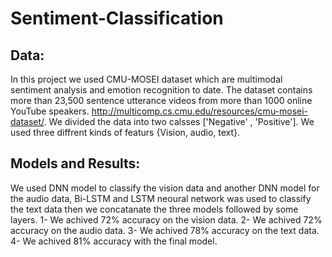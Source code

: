 # Sentiment-Classification
## Data:
In this project we used CMU-MOSEI dataset which are multimodal sentiment analysis and emotion recognition to date. The dataset contains more than 23,500 sentence utterance videos from more than 1000 online YouTube speakers. http://multicomp.cs.cmu.edu/resources/cmu-mosei-dataset/.
We divided the data into two calsses ['Negative' , 'Positive'].
We used three diffrent kinds of featurs {Vision, audio, text}.
## Models and Results:
We used DNN model to classify the vision data and another DNN model for the audio data, Bi-LSTM and LSTM neoural network was used to classify the text data then we concatanate the three models followed by some layers.
1- We achived 72% accuracy on the vision data.
2- We achived 72% accuracy on the audio data.
3- We achived 78% accuracy on the text data.
4- We achived 81% accuracy with the final model.
